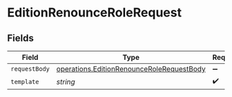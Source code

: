 # EditionRenounceRoleRequest


## Fields

| Field                                                                                                         | Type                                                                                                          | Required                                                                                                      | Description                                                                                                   |
| ------------------------------------------------------------------------------------------------------------- | ------------------------------------------------------------------------------------------------------------- | ------------------------------------------------------------------------------------------------------------- | ------------------------------------------------------------------------------------------------------------- |
| `requestBody`                                                                                                 | [operations.EditionRenounceRoleRequestBody](../../../sdk/models/operations/editionrenouncerolerequestbody.md) | :heavy_minus_sign:                                                                                            | N/A                                                                                                           |
| `template`                                                                                                    | *string*                                                                                                      | :heavy_check_mark:                                                                                            | Template id                                                                                                   |